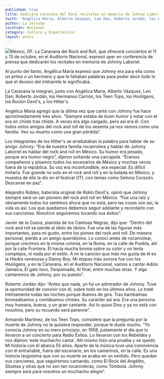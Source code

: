 ```yaml
---
published: true
title: Dedicará Caravana del Rock recitales en memoria de Johnny Laboriel
twitt: "Angélica María, Alberto Vázquez, Leo Dan, Roberto Jordán, los Hermanos Carrión, los Teen Tops, los Hooligans, los Rockin Devil's, y los Hitter's se presentarán en el Auditorio Nacional el 11 y 13 de octubre."
author: La Jornada
location: Nacional
category: Cultura y Espectáculos
layout: posts
---
```


![](http://i.imgur.com/8hWOKfQm.jpg)México, DF. La Caravana del Rock and Roll, que ofrecerá conciertos el 11 y 13 de octubre, en el Auditorio Nacional, expresó ayer en conferencia de prensa que dedicarán los recitales en memoria de Johnny Laboriel.

Al punto del llanto, Angélica María expresó que Johnny era para ella como un primo o un hermano y que le faltaban palabras para poder decir todo lo que el deceso del intérprete le significaba.

La Caravana la integran, junto con Angélica María, Alberto Vázquez, Leo Dan, Roberto Jordán, los Hermanos Carrión, los Teen Tops, los Hooligans, los Rockin Devil's, y los Hitter's.

Angélica María agregó que la última vez que cantó con Johnny fue hace aproximadamente tres años. “Siempre estaba de buen humor y estar con él era oír chiste tras chiste. A veces era algo cargado, pero así era él. Con todos estos amigos del rock and roll de los sesenta ya nos vemos como una familia. Veo su muerto como una gran pérdida”.

Los integrantes de los Hitter's se arrebataban la palabra para hablar de su amigo Johnny: “Era de nuestra familia rocanrolera y hablar de Johnny Laboriel es hablar del rock and roll en México. Su humor era pesado, porque era humor negro”, dijeron soltando una carcajada. “Éramos compañeros y pisamos todos los escenarios de México y muchas veces fuera de la república. Su voz era inconfundible, era especial. Es difícil imitarlo. Fue grande no solo en el rock and roll y en la balada en México, y muestra de ello la dio en el festival OTI, con temas como Señora Corazón. Descanse en paz”.

Alejandro Robles, baterista original de Rokin Devil's, opinó que Johnny siempre será un ser pionero del rock and roll en México. “Fue una raíz y obviamente todos los sentimos ahora que no está, pero las cosas son así, la vida es así. Los que quedamos debemos seguir adelante y recordarlo con sus canciones. Nosotros seguiremos tocando sus éxitos”.

Javier de la Cueva, pianista de los Camisas Negras, dijo que: “Dentro del rock and roll se pierde al ídolo de ídolos. Fue una de las figuras más importantes, para mi gusto, entre los piones del rock and roll. De manera personal, pierdo a un amigo queridísimo. Lo conocí antes de rocanrolear, porque crecimos en la misma colonia, en la Roma, en la calle de Puebla, ahí por la calle Frontera. Él hacía mucha broma sobre su color y no tenía complejos, ni nada por el estilo. A mí la canción que más me gusta de él es la Hiedra venenosa y Danny Boy. Mi etapas más sonora fue con los Hooligans, y en la Caravana, en el Auditorio Nacional, vamos a cantar Adiós Jamaica, El gato loco, Despeinada, Al final, entre muchas otras. Y algo cantaremos de Johnny, por su puesto”.

Roberto Jordán dijo: “Antes que nada, yo fui un admirador de Johnny. Tuve la oportunidad de convivir con él, sobre todo en los últimos años. Lo traté íntimamente todas las noches porque íbamos de gira. Tras bambalinas bromeábamos y contábamos chistes. Su carácter así era. Era una persona muy humana, buena, y un gran cantante. Así lo quiso Dios y ya no está con nosotros, pero su recuerdo será perenne”.

 

Armando Martínez, de los Teen Tops, consideró que la pregunta por la muerte de Johnny no la quisiera responder, porque le duele mucho. “Yo conocía Johnny en su mero principio, en 1958, justamente el día que lo llevaron a un concierto para Radio Éxitos. Lo llevaron con los Rebeldes y nos dijeron 'este muchacho canta'. Ahí mismo hizo una prueba y se quedó. Mi historia con él abarca 55 años. Aparte de la música tuve una convivencia con él entrañable, fuera del escenario, en los camerinos, en la calle. Es una historia larguísima que con su muerte se acaba en un sentido. Pero quedan sus canciones, que seguiremos cantando, como El Rock del Angélito, Siluetas y otras que no son tan rocanroleras, como Tómbola. Johnny siempre será para nosotros un muchacho alegre”.
